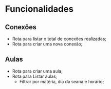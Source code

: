 # Funcionalidades

## Conexões

- Rota para listar o total de conexões realizadas;
- Rota para criar uma nova conexão;

## Aulas
- Rota para criar uma aula;
- Rota para Listar aulas;
    - Filtrar por matéria, dia da seana e horário;

